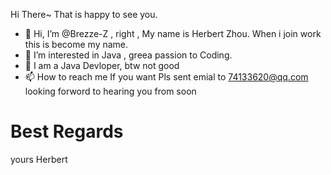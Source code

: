 Hi There~
That is happy to see you.
- 👋 Hi, I’m @Brezze-Z , right , My name is Herbert Zhou. When i join work this is become my name.
- 👀 I’m interested in Java , greea passion to Coding.
- 🌱 I am a Java Devloper, btw not good 
- 📫 How to reach me  If you want Pls sent emial to 74133620@qq.com 
      looking forword to hearing you from soon

<h1>Best Regards</h1>
yours Herbert 
